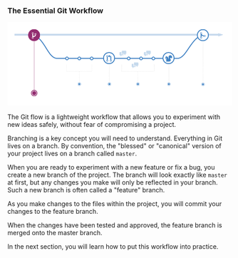 ### The Essential Git Workflow

![Git Workflow](/book/images/git-workflow.png)

The Git flow is a lightweight workflow that allows you to experiment with new ideas safely, without fear of compromising a project.

Branching is a key concept you will need to understand. Everything in Git lives on a branch. By convention, the "blessed" or "canonical" version of your project lives on a branch called `master`.

When you are ready to experiment with a new feature or fix a bug, you create a new branch of the project. The branch will look exactly like `master` at first, but any changes you make will only be reflected in your branch. Such a new branch is often called a "feature" branch.

As you make changes to the files within the project, you will commit your changes to the feature branch.

When the changes have been tested and approved, the feature branch is merged onto the master branch.

In the next section, you will learn how to put this workflow into practice.
